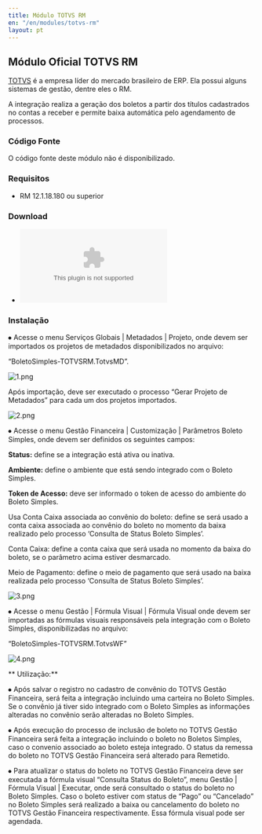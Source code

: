 ```yaml
---
title: Módulo TOTVS RM
en: "/en/modules/totvs-rm"
layout: pt
---
```


## Módulo Oficial TOTVS RM

[TOTVS](https://www.totvs.com) é a empresa líder do mercado brasileiro de ERP. Ela possui alguns sistemas de gestão, dentre eles o RM.

A integração realiza a geração dos boletos a partir dos títulos cadastrados no contas a receber e permite baixa automática pelo agendamento de processos.

### Código Fonte

O código fonte deste módulo não é disponibilizado.

### Requisitos

* RM 12.1.18.180 ou superior

### Download

* ![BoletoSimples-TOTVSRM.zip](/uploads/BoletoSimples-TOTVSRM.zip)

### Instalação


⦁   Acesse o menu Serviços Globais | Metadados | Projeto, onde devem ser importados os projetos de metadados disponibilizados no arquivo:

“BoletoSimples-TOTVSRM.TotvsMD”.

![1.png](/uploads/1.png)


Após importação, deve ser executado o processo “Gerar Projeto de Metadados” para cada um dos projetos importados.


![2.png](/uploads/2.png)


⦁   Acesse o menu Gestão Financeira | Customização | Parâmetros Boleto Simples, onde devem ser definidos os seguintes campos:

**Status:**  define se a integração está ativa ou inativa.

**Ambiente:** define o ambiente que está sendo integrado com o Boleto Simples.

**Token de Acesso:** deve ser informado o token de acesso do ambiente do Boleto Simples.

Usa Conta Caixa associada ao convênio do boleto: define se será usado a conta caixa associada ao convênio do boleto no momento da baixa realizado pelo processo ‘Consulta de Status Boleto Simples’.

Conta Caixa: define a conta caixa que será usada no momento da baixa do boleto, se o parâmetro acima estiver desmarcado.

Meio de Pagamento: define o meio de pagamento que será usado na baixa realizada pelo processo ‘Consulta de Status Boleto Simples’.

![3.png](/uploads/3.png)


⦁   Acesse o menu Gestão | Fórmula Visual | Fórmula Visual onde devem ser importadas as fórmulas visuais responsáveis pela integração com o Boleto Simples, disponibilizadas no arquivo:

“BoletoSimples-TOTVSRM.TotvsWF”

![4.png](/uploads/4.png)

**
Utilização:**

⦁   Após salvar o registro no cadastro de convênio do TOTVS Gestão Financeira, será feita a integração incluindo uma carteira no Boleto Simples. Se o convênio já tiver sido integrado com o Boleto Simples as informações alteradas no convênio serão alteradas no Boleto Simples.

⦁   Após execução do processo de inclusão de boleto no TOTVS Gestão Financeira será feita a integração incluindo o boleto no Boletos Simples, caso o convenio associado ao boleto esteja integrado. O status da remessa do boleto no TOTVS Gestão Financeira será alterado para Remetido.

⦁   Para atualizar o status do boleto no TOTVS Gestão Financeira deve ser executada a fórmula visual “Consulta Status do Boleto”, menu Gestão | Fórmula Visual | Executar, onde será consultado o status do boleto no Boleto Simples. Caso o boleto estiver com status de “Pago” ou “Cancelado” no Boleto Simples será realizado a baixa ou cancelamento do boleto no TOTVS Gestão Financeira respectivamente. Essa fórmula visual pode ser agendada.